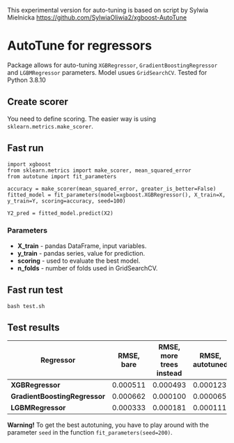 This experimental version for auto-tuning is based 
on script by Sylwia Mielnicka https://github.com/SylwiaOliwia2/xgboost-AutoTune 

# AutoTune for regressors
Package allows for auto-tuning `XGBRegressor`, `GradientBoostingRegressor` and `LGBMRegressor` parameters. Model usues `GridSearchCV`. Tested for Python 3.8.10

## Create scorer
You need to define scoring. The easier way is using `sklearn.metrics.make_scorer`. 

## Fast run

```
import xgboost
from sklearn.metrics import make_scorer, mean_squared_error
from autotune import fit_parameters

accuracy = make_scorer(mean_squared_error, greater_is_better=False)
fitted_model = fit_parameters(model=xgboost.XGBRegressor(), X_train=X, y_train=Y, scoring=accuracy, seed=100)    

Y2_pred = fitted_model.predict(X2)
```

### Parameters

* **X_train** - pandas DataFrame, input variables.
* **y_train** - pandas series, value for prediction.
* **scoring** - used to evaluate the best model.
* **n_folds** - number of folds used in GridSearchCV.

## Fast run test

```
bash test.sh
```

## Test results

| Regressor | RMSE, bare | RMSE, more trees instead | RMSE, autotuned |
| --- | --- | --- | --- |
| **XGBRegressor** | 0.000511 | 0.000493 | 0.000123 |
| **GradientBoostingRegressor** | 0.000662 | 0.000100 | 0.000065 |
| **LGBMRegressor** | 0.000333 | 0.000181 | 0.000111 |

**Warning!** To get the best autotuning, you have to play around with the parameter `seed` in the function `fit_parameters(seed=200)`.
